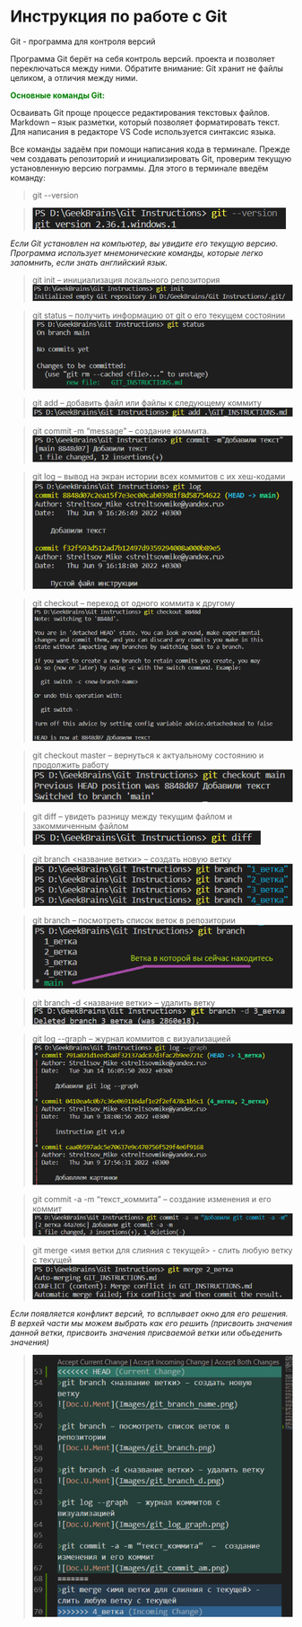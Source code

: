 # Инструкция по работе с **Git**
Git - программа для контроля версий

Программа Git берёт на себя контроль версий.
проекта и позволяет переключаться между
ними. Обратите внимание: Git хранит не файлы целиком, а отличия между ними.

<span style="color:green">**Основные команды Git:**</span>


Осваивать Git проще процессе редактирования текстовых файлов. Markdown – язык разметки,
который позволяет форматировать текст. Для написания в редакторе VS Code используется
синтаксис языка.

Все команды задаём при помощи написания кода в терминале.
Прежде чем создавать репозиторий и инициализировать Git, проверим текущую установленную
версию пограммы. Для этого в терминале введём команду:

>git --version

>![Doc.U.Ment](Images/Git_version.png)



*Если Git установлен на компьютер, вы увидите его текущую версию.
Программа использует мнемонические команды, которые легко запомнить, если знать
английский язык.*

>git init – инициализация локального репозитория
![Doc.U.Ment](Images/git_init.png)

>git status – получить информацию от git о его текущем состоянии
![Doc.U.Ment](Images/git_status.png)

>git add – добавить файл или файлы к следующему коммиту
![Doc.U.Ment](Images/git_add.png)

>git commit -m “message” – создание коммита.
![Doc.U.Ment](Images/git_commit.png)

>git log – вывод на экран истории всех коммитов с их хеш-кодами
![Doc.U.Ment](Images/git_log.png)

>git checkout – переход от одного коммита к другому
![Doc.U.Ment](Images/git_checkout.png)

>git checkout master – вернуться к актуальному состоянию и продолжить работу
![Doc.U.Ment](Images/git_checkout_main.png)

>git diff – увидеть разницу между текущим файлом и закоммиченным файлом
![Doc.U.Ment](Images/git_diff.png)

>git branch <название ветки> – создать новую ветку  
![Doc.U.Ment](Images/git_branch_name.png)

>git branch – посмотреть список веток в репозитории
![Doc.U.Ment](Images/git_branch.png)

>git branch -d <название ветки> – удалить ветку
![Doc.U.Ment](Images/git_branch_d.png)

>git log --graph  – журнал коммитов с визуализацией
![Doc.U.Ment](Images/git_log_graph.png)

>git commit -a -m “текст_коммита”  –  создание изменения и его коммит
![Doc.U.Ment](Images/git_commit_am.png)

>git merge <имя ветки для слияния с текущей> - слить любую ветку с текущей
![Doc.U.Ment](Images/git_merge.png)

*Если появляется конфликт версий, то всплывает окно для его решения. В верхей части мы можем выбрать как его решить (присвоить значения данной ветки, присвоить значения присваемой ветки или обьеденить значения)*
>![Doc.U.Ment](Images/git_merge2.png)

